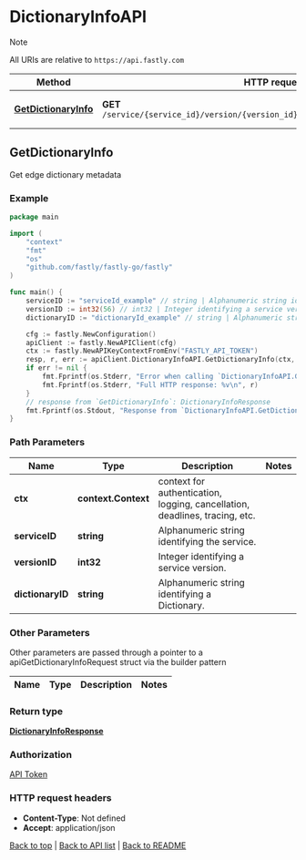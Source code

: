 # DictionaryInfoAPI

> [!NOTE]
> All URIs are relative to `https://api.fastly.com`

Method | HTTP request | Description
------------- | ------------- | -------------
[**GetDictionaryInfo**](DictionaryInfoAPI.md#GetDictionaryInfo) | **GET** `/service/{service_id}/version/{version_id}/dictionary/{dictionary_id}/info` | Get edge dictionary metadata



## GetDictionaryInfo

Get edge dictionary metadata



### Example

```go
package main

import (
    "context"
    "fmt"
    "os"
    "github.com/fastly/fastly-go/fastly"
)

func main() {
    serviceID := "serviceId_example" // string | Alphanumeric string identifying the service.
    versionID := int32(56) // int32 | Integer identifying a service version.
    dictionaryID := "dictionaryId_example" // string | Alphanumeric string identifying a Dictionary.

    cfg := fastly.NewConfiguration()
    apiClient := fastly.NewAPIClient(cfg)
    ctx := fastly.NewAPIKeyContextFromEnv("FASTLY_API_TOKEN")
    resp, r, err := apiClient.DictionaryInfoAPI.GetDictionaryInfo(ctx, serviceID, versionID, dictionaryID).Execute()
    if err != nil {
        fmt.Fprintf(os.Stderr, "Error when calling `DictionaryInfoAPI.GetDictionaryInfo`: %v\n", err)
        fmt.Fprintf(os.Stderr, "Full HTTP response: %v\n", r)
    }
    // response from `GetDictionaryInfo`: DictionaryInfoResponse
    fmt.Fprintf(os.Stdout, "Response from `DictionaryInfoAPI.GetDictionaryInfo`: %v\n", resp)
}
```

### Path Parameters


Name | Type | Description  | Notes
------------- | ------------- | ------------- | -------------
**ctx** | **context.Context** | context for authentication, logging, cancellation, deadlines, tracing, etc.
**serviceID** | **string** | Alphanumeric string identifying the service. | 
**versionID** | **int32** | Integer identifying a service version. | 
**dictionaryID** | **string** | Alphanumeric string identifying a Dictionary. | 

### Other Parameters

Other parameters are passed through a pointer to a apiGetDictionaryInfoRequest struct via the builder pattern


Name | Type | Description  | Notes
------------- | ------------- | ------------- | -------------


### Return type

[**DictionaryInfoResponse**](DictionaryInfoResponse.md)

### Authorization

[API Token](https://www.fastly.com/documentation/reference/api/#authentication)

### HTTP request headers

- **Content-Type**: Not defined
- **Accept**: application/json

[Back to top](#) | [Back to API list](../README.md#documentation-for-api-endpoints) | [Back to README](../README.md)
